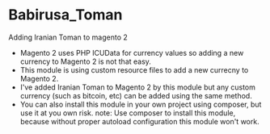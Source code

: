 # Babirusa_Toman
Adding Iranian Toman to magento 2
- Magento 2 uses PHP ICUData for currency values so adding a new currency to Magento 2 is not that easy.
- This module is using custom resource files to add a new currecny to Magento 2.
- I've added Iranian Toman to Magento 2 by this module but any custom currency (such as bitcoin, etc) can be added using the same method.
- You can also install this module in your own project using composer, but use it at you own risk.
note: Use composer to install this module, because without proper autoload configuration this module won't work.
